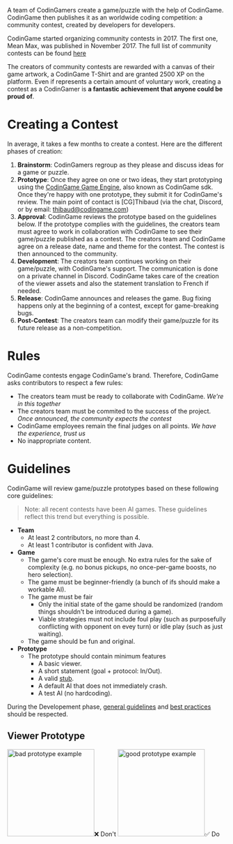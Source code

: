 A team of CodinGamers create a game/puzzle with the help of CodinGame. CodinGame then publishes it as an worldwide coding competition: a community contest, created by developers for developers.

CodinGame started organizing community contests in 2017. The first one, Mean Max, was published in November 2017. The full list of community contests can be found [here](pages/community/contest.md)

The creators of community contests are rewarded with a canvas of their game artwork, a CodinGame T-Shirt and are granted 2500 XP on the platform. Even if represents a certain amount of voluntary work, creating a contest as a CodinGamer is **a fantastic achievement that anyone could be proud of**.

# Creating a Contest

In average, it takes a few months to create a contest. Here are the different phases of creation:

1. **Brainstorm**: CodinGamers regroup as they please and discuss ideas for a game or puzzle.
2. **Prototype**: Once they agree on one or two ideas, they start prototyping using the [CodinGame Game Engine](https://www.codingame.com/playgrounds/25775/codingame-sdk-documentation), also known as CodinGame sdk. Once they're happy with one prototype, they submit it for CodinGame's review. The main point of contact is [CG]Thibaud (via the chat, Discord, or by email: thibaud@codingame.com)
3. **Approval**: CodinGame reviews the prototype based on the guidelines below. If the prototype complies with the guidelines, the creators team must agree to work in collaboration with CodinGame to see their game/puzzle published as a contest. The creators team and CodinGame agree on a release date, name and theme for the contest. The contest is then announced to the community.
4. **Development**: The creators team continues working on their game/puzzle, with CodinGame's support. The communication is done on a private channel in Discord. CodinGame takes care of the creation of the viewer assets and also the statement translation to French if needed.
5. **Release**: CodinGame announces and releases the game. Bug fixing happens only at the beginning of a contest, except for game-breaking bugs.
6. **Post-Contest**: The creators team can modify their game/puzzle for its future release as a non-competition.

# Rules

CodinGame contests engage CodinGame's brand. Therefore, CodinGame asks contributors to respect a few rules:

- The creators team must be ready to collaborate with CodinGame. _We're in this together_
- The creators team must be commited to the success of the project. _Once announced, the community expects the contest_
- CodinGame employees remain the final judges on all points. _We have the experience, trust us_
- No inappropriate content.

# Guidelines

CodinGame will review game/puzzle prototypes based on these following core guidelines:

> Note: all recent contests have been AI games. These guidelines reflect this trend but everything is possible.

- **Team**
	- At least 2 contributors, no more than 4.
	- At least 1 contributor is confident with Java.
- **Game**
  - The game's core must be enough. No extra rules for the sake of complexity (e.g. no bonus pickups, no once-per-game boosts, no hero selection).
  - The game must be beginner-friendly (a bunch of ifs should make a workable AI).
  - The game must be fair
  	- Only the initial state of the game should be randomized (random things shouldn't be introduced during a game).
  	- Viable strategies must not include foul play (such as purposefully conflicting with opponent on evey turn) or idle play (such as just waiting).
  - The game should be fun and original.
- **Prototype**
  - The prototype should contain minimum features
  	- A basic viewer.
  	- A short statement (goal + protocol: In/Out).
  	- A valid [stub](/technical/stub.md).
  	- A default AI that does not immediately crash.
  	- A test AI (no hardcoding).

During the Developement phase, [general guidelines](pages/types/ai.md#guidelines) and [best practices](pages/types/ai.md#best-practices) should be respected.

## Viewer Prototype

<img src="https://admin.codingame.com/servlet/fileservlet?id=24927507397690" alt="bad prototype example" style="width:200px;"/>❌ Don't</img>
<img src="https://admin.codingame.com/servlet/fileservlet?id=24927516490637" alt="good prototype example" width="200"/>✅ Do</img>